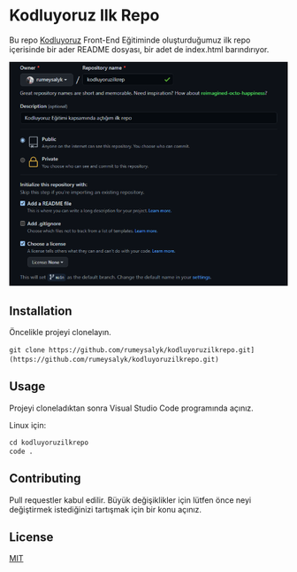 # Kodluyoruz Ilk Repo

Bu repo [Kodluyoruz](https://www.kodluyoruz.org/) Front-End Eğitiminde oluşturduğumuz ilk repo içerisinde bir ader README dosyası, bir adet de index.html barındırıyor.


![Repo Resmi](https://github.com/rumeysalyk/kodluyoruzilkrepo/blob/main/repo.png)

## Installation

Öncelikle projeyi clonelayın.

```git clone https://github.com/rumeysalyk/kodluyoruzilkrepo.git](https://github.com/rumeysalyk/kodluyoruzilkrepo.git) ```

## Usage

Projeyi cloneladıktan sonra Visual Studio Code programında açınız.

Linux için:

```
cd kodluyoruzilkrepo
code .
```

## Contributing

Pull requestler kabul edilir. Büyük değişiklikler için lütfen önce neyi değiştirmek istediğinizi tartışmak için bir konu açınız.

## License

[MIT](https://github.com/rumeysalyk/kodluyoruzilkrepo/blob/main/LICENSE)
